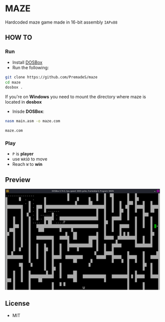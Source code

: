 # MAZE
Hardcoded maze game made in 16-bit assembly `IAPx88`

## HOW TO

### Run

* Install [DOSBox](https://www.dosbox.com/)
* Run the following:
```bash
git clone https://github.com/PremadeS/maze
cd maze
dosbox .
``` 
If you're on **Windows** you need to mount the directory where maze is located in **dosbox** 

* Inisde **DOSBox**:
```bash
nasm main.asm -o maze.com
```
```bash
maze.com
```
### Play
* `P`  is **player**
* use `WASD` to move
* Reach `W` to **win**

## Preview
![maze](maze.png)

## License
* MIT

